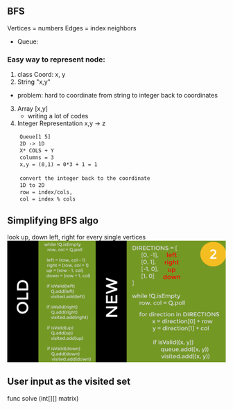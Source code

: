 ## BFS

Vertices = numbers
Edges = index neighbors

- Queue:

### Easy way to represent node:

1. class Coord: x, y
2. String "x,y"

- problem: hard to coordinate from string to integer back to coordinates

3. Array [x,y]
   - writing a lot of codes
4. Integer Representation
   x,y -> z

```
    Queue[1 5]
    2D -> 1D
    X* COLS + Y
    columns = 3
    x,y = (0,1) = 0*3 + 1 = 1

    convert the integer back to the coordinate
    1D to 2D
    row = index/cols,
    col = index % cols
```

## Simplifying BFS algo

look up, down left, right for every single vertices
![](assets/20221112185424.png)

## User input as the visited set

func solve (int[][] matrix)
